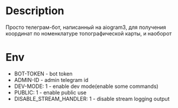 # Description

Просто телеграм-бот, написанный на aiogram3, для получения координат по номенклатуре топографической карты, и наоборот

# Env

- BOT-TOKEN - bot token
- ADMIN-ID - admin telegram id
- DEV-MODE: 1 - enable dev mode(enable some commands)
- PUBLIC: 1 - enable public use
- DISABLE_STREAM_HANDLER: 1 - disable stream logging output

